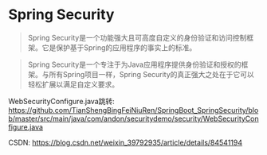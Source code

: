 # Spring Security

> 	Spring Security是一个功能强大且可高度自定义的身份验证和访问控制框架。它是保护基于Spring的应用程序的事实上的标准。

> 	Spring Security是一个专注于为Java应用程序提供身份验证和授权的框架。与所有Spring项目一样，Spring Security的真正强大之处在于它可以轻松扩展以满足自定义要求。


WebSecurityConfigure.java跳转:
https://github.com/TianShengBingFeiNiuRen/SpringBoot_SpringSecurity/blob/master/src/main/java/com/andon/securitydemo/security/WebSecurityConfigure.java

CSDN:
https://blog.csdn.net/weixin_39792935/article/details/84541194
